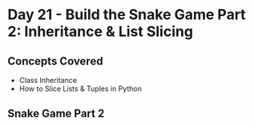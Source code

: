 # Day 21 - Build the Snake Game Part 2: Inheritance & List Slicing
## Concepts Covered
- Class Inheritance
- How to Slice Lists & Tuples in Python
## Snake Game Part 2